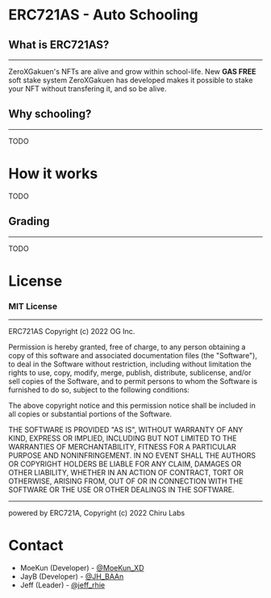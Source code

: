 # **ERC721AS - Auto Schooling**

## What is ERC721AS?
---
ZeroXGakuen's NFTs are alive and grow within school-life. New **GAS FREE** soft stake system ZeroXGakuen has developed makes it possible to stake your NFT without transfering it, and so be alive.

## Why schooling?
---
TODO

# **How it works**
TODO

## Grading
---
TODO

# **License**
### MIT License

--- 
ERC721AS Copyright (c) 2022 OG Inc.

Permission is hereby granted, free of charge, to any person obtaining a copy of this software and associated documentation files (the "Software"), to deal in the Software without restriction, including without limitation the rights to use, copy, modify, merge, publish, distribute, sublicense, and/or sell copies of the Software, and to permit persons to whom the Software is furnished to do so, subject to the following conditions:

The above copyright notice and this permission notice shall be included in all copies or substantial portions of the Software.

THE SOFTWARE IS PROVIDED "AS IS", WITHOUT WARRANTY OF ANY KIND, EXPRESS OR IMPLIED, INCLUDING BUT NOT LIMITED TO THE WARRANTIES OF MERCHANTABILITY, FITNESS FOR A PARTICULAR PURPOSE AND NONINFRINGEMENT. IN NO EVENT SHALL THE AUTHORS OR COPYRIGHT HOLDERS BE LIABLE FOR ANY CLAIM, DAMAGES OR OTHER LIABILITY, WHETHER IN AN ACTION OF CONTRACT, TORT OR OTHERWISE, ARISING FROM, OUT OF OR IN CONNECTION WITH THE SOFTWARE OR THE USE OR OTHER DEALINGS IN THE SOFTWARE.

---
powered by ERC721A, Copyright (c) 2022 Chiru Labs

# **Contact**
- MoeKun (Developer) - [@MoeKun_XD](https://twitter.com/MoeKun_XD)
- JayB (Developer) - [@JH_BAAn](https://twitter.com/JH_BAAn)
- Jeff (Leader) - [@jeff_rhie](https://twitter.com/jeff_rhie)